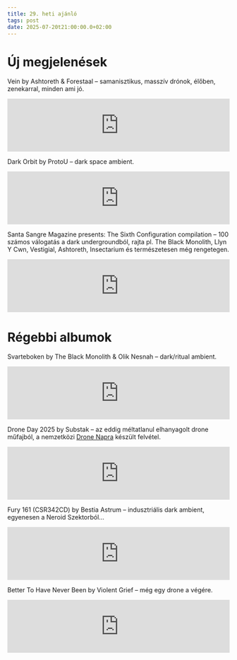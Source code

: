 ```yaml
---
title: 29. heti ajánló
tags: post
date: 2025-07-20t21:00:00.0+02:00
---
```


# Új megjelenések

Vein by Ashtoreth & Forestaal – samanisztikus, masszív drónok, élőben, zenekarral, minden ami jó.

<iframe style="border: 0; width: 100%; height: 120px;" src="https://bandcamp.com/EmbeddedPlayer/album=396062721/size=large/bgcol=ffffff/linkcol=0687f5/tracklist=false/artwork=small/transparent=true/" seamless><a href="https://ashtoreth1.bandcamp.com/album/vein">Vein by ASHTORETH &amp; FORESTAAL</a></iframe>

Dark Orbit by ProtoU – dark space ambient.

<iframe style="border: 0; width: 100%; height: 120px;" src="https://bandcamp.com/EmbeddedPlayer/album=531141042/size=large/bgcol=ffffff/linkcol=0687f5/tracklist=false/artwork=small/transparent=true/" seamless><a href="https://cryochamber.bandcamp.com/album/dark-orbit">Dark Orbit by ProtoU</a></iframe>

Santa Sangre Magazine presents: The Sixth Configuration compilation – 100 számos válogatás a dark undergroundból, rajta pl. The Black Monolith, Llyn Y Cwn, Vestigial, Ashtoreth, Insectarium és természetesen még rengetegen.

<iframe style="border: 0; width: 100%; height: 120px;" src="https://bandcamp.com/EmbeddedPlayer/album=2290027164/size=large/bgcol=ffffff/linkcol=0687f5/tracklist=false/artwork=small/transparent=true/" seamless><a href="https://santasangremagazine.bandcamp.com/album/santa-sangre-magazine-presents-the-sixth-configuration-compilation">Santa Sangre Magazine presents: The Sixth Configuration compilation by Santa Sangre Magazine</a></iframe>

# Régebbi albumok

Svarteboken by The Black Monolith & Olik Nesnah – dark/ritual ambient.

<iframe style="border: 0; width: 100%; height: 120px;" src="https://bandcamp.com/EmbeddedPlayer/album=2627562899/size=large/bgcol=ffffff/linkcol=0687f5/tracklist=false/artwork=small/transparent=true/" seamless><a href="https://aneclecticcollectionofdust.bandcamp.com/album/svarteboken">Svarteboken by The Black Monolith / Olik Nesnah</a></iframe>

Drone Day 2025 by Substak – az eddig méltatlanul elhanyagolt drone műfajból, a nemzetközi [Drone Napra](https://droneday.org/index.html) készült felvétel.

<iframe style="border: 0; width: 100%; height: 120px;" src="https://bandcamp.com/EmbeddedPlayer/track=573910708/size=large/bgcol=ffffff/linkcol=0687f5/tracklist=false/artwork=small/transparent=true/" seamless><a href="https://substak.bandcamp.com/track/substak-drone-day-2025">Substak - Drone Day 2025 by Substak</a></iframe>

Fury 161 (CSR342CD) by Bestia Astrum – indusztriális dark ambient, egyenesen a Neroid Szektorból…

<iframe style="border: 0; width: 100%; height: 120px;" src="https://bandcamp.com/EmbeddedPlayer/album=2830639344/size=large/bgcol=ffffff/linkcol=0687f5/tracklist=false/artwork=small/transparent=true/" seamless><a href="https://coldspring.bandcamp.com/album/fury-161-csr342cd">Fury 161 (CSR342CD) by Bestia Astrum</a></iframe>

Better To Have Never Been by Violent Grief – még egy drone a végére.

<iframe style="border: 0; width: 100%; height: 120px;" src="https://bandcamp.com/EmbeddedPlayer/album=3986376114/size=large/bgcol=ffffff/linkcol=0687f5/tracklist=false/artwork=small/transparent=true/" seamless><a href="https://violentgrief.bandcamp.com/album/better-to-have-never-been">Better To Have Never Been by Violent Grief</a></iframe>